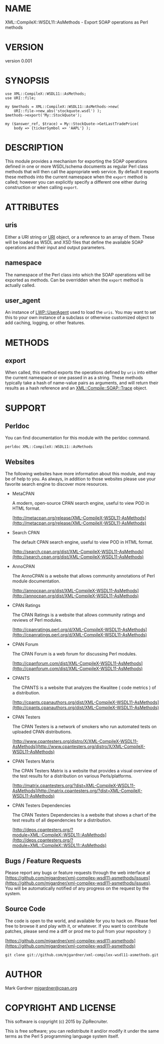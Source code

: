# NAME

XML::CompileX::WSDL11::AsMethods - Export SOAP operations as Perl methods

# VERSION

version 0.001

# SYNOPSIS

    use XML::CompileX::WSDL11::AsMethods;
    use URI::file;

    my $methods = XML::CompileX::WSDL11::AsMethods->new(
        URI::file->new_abs('stockquote.wsdl') );
    $methods->export('My::StockQuote');

    my ($answer_ref, $trace) = My::StockQuote->GetLastTradePrice(
        body => {tickerSymbol => 'AAPL'} );

# DESCRIPTION

This module provides a mechanism for exporting the SOAP operations defined in
one or more WSDL/schema documents as regular Perl class methods that will then
call the appropriate web service. By default it exports these methods into
the current namespace when the `export` method is called; however you can
explicitly specify a different one either during construction or when calling
`export`.

# ATTRIBUTES

## uris

Either a URI string or [URI](https://metacpan.org/pod/URI) object, or a reference to an array of them.
These will be loaded as WSDL and XSD files that define the available SOAP
operations and their input and output parameters.

## namespace

The namespace of the Perl class into which the SOAP operations will be exported
as methods. Can be overridden when the `export` method is actually called.

## user\_agent

An instance of [LWP::UserAgent](https://metacpan.org/pod/LWP::UserAgent) used to load the `uris`.
You may want to set this to your own instance of a subclass or otherwise
customized object to add caching, logging, or other features.

# METHODS

## export

When called, this method exports the operations defined by `uris` into either
the current namespace or one passed in as a string. These methods typically
take a hash of name-value pairs as arguments, and will return their results
as a hash reference and an
[XML::Compile::SOAP::Trace](https://metacpan.org/pod/XML::Compile::SOAP::Trace) object.

# SUPPORT

## Perldoc

You can find documentation for this module with the perldoc command.

    perldoc XML::CompileX::WSDL11::AsMethods

## Websites

The following websites have more information about this module, and may be of help to you. As always,
in addition to those websites please use your favorite search engine to discover more resources.

- MetaCPAN

    A modern, open-source CPAN search engine, useful to view POD in HTML format.

    [http://metacpan.org/release/XML-CompileX-WSDL11-AsMethods](http://metacpan.org/release/XML-CompileX-WSDL11-AsMethods)

- Search CPAN

    The default CPAN search engine, useful to view POD in HTML format.

    [http://search.cpan.org/dist/XML-CompileX-WSDL11-AsMethods](http://search.cpan.org/dist/XML-CompileX-WSDL11-AsMethods)

- AnnoCPAN

    The AnnoCPAN is a website that allows community annotations of Perl module documentation.

    [http://annocpan.org/dist/XML-CompileX-WSDL11-AsMethods](http://annocpan.org/dist/XML-CompileX-WSDL11-AsMethods)

- CPAN Ratings

    The CPAN Ratings is a website that allows community ratings and reviews of Perl modules.

    [http://cpanratings.perl.org/d/XML-CompileX-WSDL11-AsMethods](http://cpanratings.perl.org/d/XML-CompileX-WSDL11-AsMethods)

- CPAN Forum

    The CPAN Forum is a web forum for discussing Perl modules.

    [http://cpanforum.com/dist/XML-CompileX-WSDL11-AsMethods](http://cpanforum.com/dist/XML-CompileX-WSDL11-AsMethods)

- CPANTS

    The CPANTS is a website that analyzes the Kwalitee ( code metrics ) of a distribution.

    [http://cpants.cpanauthors.org/dist/XML-CompileX-WSDL11-AsMethods](http://cpants.cpanauthors.org/dist/XML-CompileX-WSDL11-AsMethods)

- CPAN Testers

    The CPAN Testers is a network of smokers who run automated tests on uploaded CPAN distributions.

    [http://www.cpantesters.org/distro/X/XML-CompileX-WSDL11-AsMethods](http://www.cpantesters.org/distro/X/XML-CompileX-WSDL11-AsMethods)

- CPAN Testers Matrix

    The CPAN Testers Matrix is a website that provides a visual overview of the test results for a distribution on various Perls/platforms.

    [http://matrix.cpantesters.org/?dist=XML-CompileX-WSDL11-AsMethods](http://matrix.cpantesters.org/?dist=XML-CompileX-WSDL11-AsMethods)

- CPAN Testers Dependencies

    The CPAN Testers Dependencies is a website that shows a chart of the test results of all dependencies for a distribution.

    [http://deps.cpantesters.org/?module=XML::CompileX::WSDL11::AsMethods](http://deps.cpantesters.org/?module=XML::CompileX::WSDL11::AsMethods)

## Bugs / Feature Requests

Please report any bugs or feature requests through the web
interface at
[https://github.com/mjgardner/xml-compilex-wsdl11-asmethods/issues](https://github.com/mjgardner/xml-compilex-wsdl11-asmethods/issues).
You will be automatically notified of any progress on the
request by the system.

## Source Code

The code is open to the world, and available for you to hack on. Please feel free to browse it and play
with it, or whatever. If you want to contribute patches, please send me a diff or prod me to pull
from your repository :)

[https://github.com/mjgardner/xml-compilex-wsdl11-asmethods](https://github.com/mjgardner/xml-compilex-wsdl11-asmethods)

    git clone git://github.com/mjgardner/xml-compilex-wsdl11-asmethods.git

# AUTHOR

Mark Gardner <mjgardner@cpan.org>

# COPYRIGHT AND LICENSE

This software is copyright (c) 2015 by ZipRecruiter.

This is free software; you can redistribute it and/or modify it under
the same terms as the Perl 5 programming language system itself.
